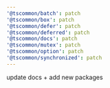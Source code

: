 ```yaml
---
'@tscommon/batch': patch
'@tscommon/box': patch
'@tscommon/defer': patch
'@tscommon/deferred': patch
'@tscommon/docs': patch
'@tscommon/mutex': patch
'@tscommon/option': patch
'@tscommon/synchronized': patch
---
```


update docs + add new packages
